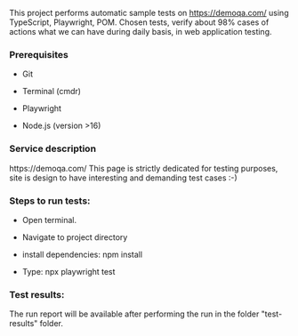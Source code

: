 This project performs automatic sample tests on <a>https://demoqa.com/</a> using TypeScript, Playwright, POM. 
Chosen tests, verify about 98% cases of actions what we can have during daily basis, in web application testing.


<h3>Prerequisites</h3>

- Git

- Terminal (cmdr)
  
- Playwright
  
- Node.js (version >16)

<h3>Service description</h3>
https://demoqa.com/ This page is strictly dedicated for testing purposes, site is design to have interesting and demanding test cases :-)

<h3>Steps to run tests:</h3>
  
- Open terminal.

- Navigate to project directory

- install dependencies: npm install

- Type: npx playwright test


<h3>Test results:</h3>
The run report will be available after performing the run in the folder "test-results" folder.
